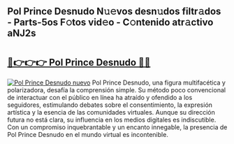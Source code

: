 ## Pol Prince Desnudo N𝚞𝚎vos desn𝚞dos filtr𝚊dos - Parts-5os F𝚘tos vid𝚎o - C𝚘ntenido atr𝚊ctivo aNJ2s

# <h2><a href="http://mbc1ba.tromn.icu/?c=Pol+Prince+Desnudo">🔗👉👉👉 Pol Prince Desnudo 🔗🔗</a></h2>

[![Pol Prince Desnudo nuevo](https://i.imgur.com/pEAQMta.gif)](http://mbc1ba.tromn.icu/?c=Pol+Prince+Desnudo)
Pol Prince Desnudo, una figura multifacética y polarizadora, desafía la comprensión simple. Su método poco convencional de interactuar con el público en línea ha atraído y ofendido a los seguidores, estimulando debates sobre el consentimiento, la expresión artística y la esencia de las comunidades virtuales. Aunque su dirección futura no está clara, su influencia en los medios digitales es indiscutible. Con un compromiso inquebrantable y un encanto innegable, la presencia de Pol Prince Desnudo en el mundo virtual es incontenible.
